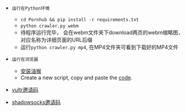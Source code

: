 
- ```运行在Python环境```
    - ```cd Pornhub && pip install -r requirements.txt```
    - ```python crawler.py webm```
    - 待程序运行完毕， 会在webm文件夹下download两页的webm缩略图，对应名称为详细页面的URL后缀
    - 运行```python crawler.py mp4```, 在MP4文件夹可看到下载好的MP4文件

- ```运行在浏览器```
    - [安装油猴](http://tampermonkey.net/)
    - Create a new script, copy and paste the [code](https://raw.githubusercontent.com/formateddd/pornhub/master/tampermonkey.js).
    

- [vultr邀请码](https://www.vultr.com/?ref=7378179)
- [shadowsocks邀请码](https://portal.shadowsocks.nl/aff.php?aff=24252)


